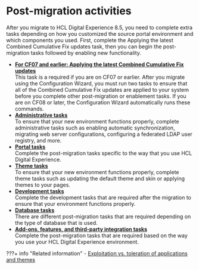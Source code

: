 # Post-migration activities

After you migrate to HCL Digital Experience 8.5, you need to complete extra tasks depending on how you customized the source portal environment and which components you used. First, complete the Applying the latest Combined Cumulative Fix updates task, then you can begin the post-migration tasks followed by enabling new functionality.

-   **[For CF07 and earlier: Applying the latest Combined Cumulative Fix updates](mig_post_cf.md)**  
This task is a required if you are on CF07 or earlier. After you migrate using the Configuration Wizard, you must run two tasks to ensure that all of the Combined Cumulative Fix updates are applied to your system before you complete other post-migration or enablement tasks. If you are on CF08 or later, the Configuration Wizard automatically runs these commands.
-   **[Administrative tasks](../post_mig_activities/admin_task/index.md)**  
To ensure that your new environment functions properly, complete administrative tasks such as enabling automatic synchronization, migrating web server configurations, configuring a federated LDAP user registry, and more.
-   **[Portal tasks](../post_mig_activities/portal_task/index.md)**  
Complete the post-migration tasks specific to the way that you use HCL Digital Experience.
-   **[Theme tasks](../post_mig_activities/theme_task/index.md)**  
To ensure that your new environment functions properly, complete theme tasks such as updating the default theme and skin or applying themes to your pages.
-   **[Development tasks](../post_mig_activities/development_task/index.md)**  
Complete the development tasks that are required after the migration to ensure that your environment functions properly.
-   **[Database tasks](../post_mig_activities/db_task/index.md)**  
There are different post-migration tasks that are required depending on the type of database that is used.
-   **[Add-ons, features, and third-party integration tasks](../post_mig_activities/addon_integration_task/index.md)**  
Complete the post-migration tasks that are required based on the way you use your HCL Digital Experience environment.


???+ info "Related information" 
    -   [Exploitation vs. toleration of applications and themes](../../../../../deployment/manage/migrate/planning_migration/dev_consideration/mig_plan_exp_v_tol.md)

